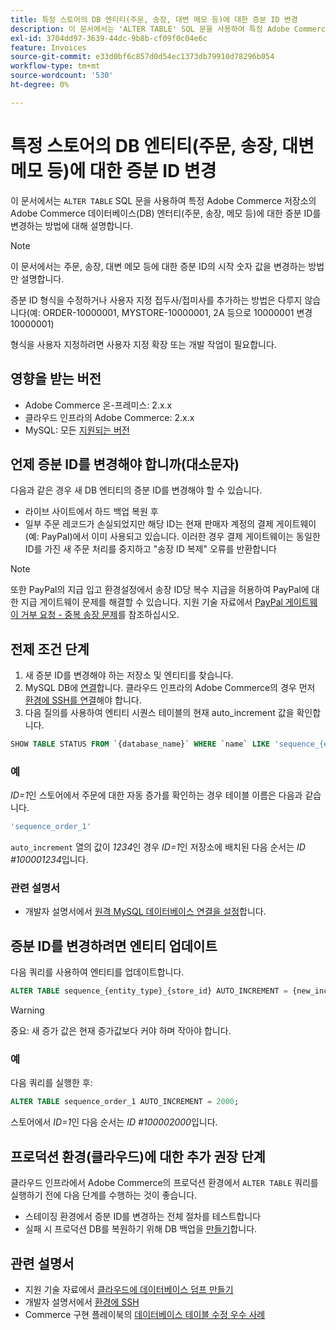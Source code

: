 ```yaml
---
title: 특정 스토어의 DB 엔티티(주문, 송장, 대변 메모 등)에 대한 증분 ID 변경
description: 이 문서에서는 'ALTER TABLE' SQL 문을 사용하여 특정 Adobe Commerce 저장소의 Adobe Commerce 데이터베이스(DB) 엔티티(주문, 송장, 대변 메모 등)에 대한 증분 ID를 변경하는 방법에 대해 설명합니다.
exl-id: 3704dd97-3639-44dc-9b8b-cf09f0c04e6c
feature: Invoices
source-git-commit: e33d0bf6c857d0d54ec1373db79910d78296b054
workflow-type: tm+mt
source-wordcount: '530'
ht-degree: 0%

---
```


# 특정 스토어의 DB 엔티티(주문, 송장, 대변 메모 등)에 대한 증분 ID 변경

이 문서에서는 `ALTER TABLE` SQL 문을 사용하여 특정 Adobe Commerce 저장소의 Adobe Commerce 데이터베이스(DB) 엔터티(주문, 송장, 메모 등)에 대한 증분 ID를 변경하는 방법에 대해 설명합니다.

>[!NOTE]
>
>이 문서에서는 주문, 송장, 대변 메모 등에 대한 증분 ID의 시작 숫자 값을 변경하는 방법만 설명합니다.
>
>증분 ID 형식을 수정하거나 사용자 지정 접두사/접미사를 추가하는 방법은 다루지 않습니다(예: ORDER-10000001, MYSTORE-10000001, 2A 등으로 10000001 변경10000001)
>
>형식을 사용자 지정하려면 사용자 지정 확장 또는 개발 작업이 필요합니다.

## 영향을 받는 버전

* Adobe Commerce 온-프레미스: 2.x.x
* 클라우드 인프라의 Adobe Commerce: 2.x.x
* MySQL: 모든 [지원되는 버전](https://experienceleague.adobe.com/en/docs/commerce-operations/installation-guide/system-requirements)

## 언제 증분 ID를 변경해야 합니까(대소문자)

다음과 같은 경우 새 DB 엔티티의 증분 ID를 변경해야 할 수 있습니다.

* 라이브 사이트에서 하드 백업 복원 후
* 일부 주문 레코드가 손실되었지만 해당 ID는 현재 판매자 계정의 결제 게이트웨이(예: PayPal)에서 이미 사용되고 있습니다. 이러한 경우 결제 게이트웨이는 동일한 ID를 가진 새 주문 처리를 중지하고 &quot;송장 ID 복제&quot; 오류를 반환합니다

>[!NOTE]
>
>또한 PayPal의 지급 입고 환경설정에서 송장 ID당 복수 지급을 허용하여 PayPal에 대한 지급 게이트웨이 문제를 해결할 수 있습니다. 지원 기술 자료에서 [PayPal 게이트웨이 거부 요청 - 중복 송장 문제](https://experienceleague.adobe.com/en/docs/experience-cloud-kcs/kbarticles/ka-26838)를 참조하십시오.

## 전제 조건 단계

1. 새 증분 ID를 변경해야 하는 저장소 및 엔티티를 찾습니다.
1. MySQL DB에 [연결](https://experienceleague.adobe.com/en/docs/commerce-operations/installation-guide/prerequisites/database-server/mysql-remote)합니다. 클라우드 인프라의 Adobe Commerce의 경우 먼저 [환경에 SSH를 연결](https://experienceleague.adobe.com/docs/commerce-cloud-service/user-guide/develop/secure-connections.html)해야 합니다.
1. 다음 질의를 사용하여 엔티티 시퀀스 테이블의 현재 auto\_increment 값을 확인합니다.

```sql
SHOW TABLE STATUS FROM `{database_name}` WHERE `name` LIKE 'sequence_{entity_type}_{store_id}';
```

### 예

*ID=1*&#x200B;인 스토어에서 주문에 대한 자동 증가를 확인하는 경우 테이블 이름은 다음과 같습니다.

```sql
'sequence_order_1'
```

`auto_increment` 열의 값이 *1234*&#x200B;인 경우 *ID=1*&#x200B;인 저장소에 배치된 다음 순서는 *ID \#100001234*&#x200B;입니다.

### 관련 설명서

* 개발자 설명서에서 [원격 MySQL 데이터베이스 연결을 설정](https://experienceleague.adobe.com/en/docs/commerce-operations/installation-guide/prerequisites/database-server/mysql-remote)합니다.

## 증분 ID를 변경하려면 엔티티 업데이트

다음 쿼리를 사용하여 엔티티를 업데이트합니다.

```sql
ALTER TABLE sequence_{entity_type}_{store_id} AUTO_INCREMENT = {new_increment_value};
```

>[!WARNING]
>
>중요: 새 증가 값은 현재 증가값보다 커야 하며 작아야 합니다.

### 예

다음 쿼리를 실행한 후:

```sql
ALTER TABLE sequence_order_1 AUTO_INCREMENT = 2000;
```

스토어에서 *ID=1*&#x200B;인 다음 순서는 *ID \#100002000*&#x200B;입니다.

## 프로덕션 환경(클라우드)에 대한 추가 권장 단계

클라우드 인프라에서 Adobe Commerce의 프로덕션 환경에서 `ALTER TABLE` 쿼리를 실행하기 전에 다음 단계를 수행하는 것이 좋습니다.

* 스테이징 환경에서 증분 ID를 변경하는 전체 절차를 테스트합니다
* 실패 시 프로덕션 DB를 복원하기 위해 DB 백업을 [만들기](/help/how-to/general/create-database-dump-on-cloud.md)합니다.

## 관련 설명서

* 지원 기술 자료에서 [클라우드에 데이터베이스 덤프 만들기](/help/how-to/general/create-database-dump-on-cloud.md)
* 개발자 설명서에서 [환경에 SSH](https://experienceleague.adobe.com/docs/commerce-cloud-service/user-guide/develop/secure-connections.html)
* Commerce 구현 플레이북의 [데이터베이스 테이블 수정 우수 사례](https://experienceleague.adobe.com/en/docs/commerce-operations/implementation-playbook/best-practices/development/modifying-core-and-third-party-tables#why-adobe-recommends-avoiding-modifications)
